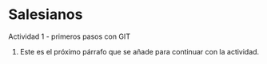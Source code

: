 # Salesianos
Actividad 1 - primeros pasos con GIT

1. Este es el próximo párrafo que se añade para continuar con la actividad.

